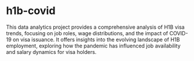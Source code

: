 # h1b-covid
This data analytics project provides a comprehensive analysis of H1B visa trends, focusing on job roles, wage distributions, and the impact of COVID-19 on visa issuance. It offers insights into the evolving landscape of H1B employment, exploring how the pandemic has influenced job availability and salary dynamics for visa holders.
